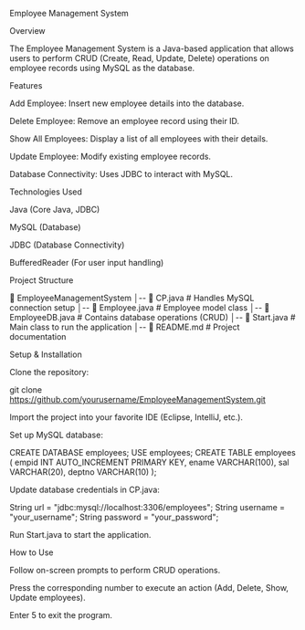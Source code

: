 Employee Management System

Overview

The Employee Management System is a Java-based application that allows users to perform CRUD (Create, Read, Update, Delete) operations on employee records using MySQL as the database.

Features

Add Employee: Insert new employee details into the database.

Delete Employee: Remove an employee record using their ID.

Show All Employees: Display a list of all employees with their details.

Update Employee: Modify existing employee records.

Database Connectivity: Uses JDBC to interact with MySQL.

Technologies Used

Java (Core Java, JDBC)

MySQL (Database)

JDBC (Database Connectivity)

BufferedReader (For user input handling)

Project Structure

📂 EmployeeManagementSystem
│-- 📄 CP.java           # Handles MySQL connection setup
│-- 📄 Employee.java     # Employee model class
│-- 📄 EmployeeDB.java   # Contains database operations (CRUD)
│-- 📄 Start.java        # Main class to run the application
│-- 📄 README.md         # Project documentation

Setup & Installation

Clone the repository:

git clone https://github.com/yourusername/EmployeeManagementSystem.git

Import the project into your favorite IDE (Eclipse, IntelliJ, etc.).

Set up MySQL database:

CREATE DATABASE employees;
USE employees;
CREATE TABLE employees (
    empid INT AUTO_INCREMENT PRIMARY KEY,
    ename VARCHAR(100),
    sal VARCHAR(20),
    deptno VARCHAR(10)
);

Update database credentials in CP.java:

String url = "jdbc:mysql://localhost:3306/employees";
String username = "your_username";
String password = "your_password";

Run Start.java to start the application.

How to Use

Follow on-screen prompts to perform CRUD operations.

Press the corresponding number to execute an action (Add, Delete, Show, Update employees).

Enter 5 to exit the program.
